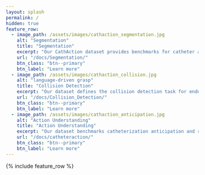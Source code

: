```yaml
---
layout: splash
permalink: /
hidden: true
feature_row:
  - image_path: /assets/images/cathaction_segmentation.jpg
    alt: "Segmentation"
    title: "Segmentation"
    excerpt: "Our CathAction dataset provides benchmarks for catheter and guidewire segmentation."
    url: "/docs/Segmentation/"
    btn_class: "btn--primary"
    btn_label: "Learn more"     
  - image_path: /assets/images/cathaction_collision.jpg
    alt: "language-driven grasp"
    title: "Collision Detection"
    excerpt: "Our dataset defines the collision detection task for endovascular interventions."
    url: "/docs/Collision_Detection/"
    btn_class: "btn--primary"
    btn_label: "Learn more"  
  - image_path: /assets/images/cathaction_anticipation.jpg
    alt: "Action Understanding"
    title: "Action Understanding"
    excerpt: "Our dataset benchmarks catheterization anticipation and recognition."
    url: "/docs/catheteraction/"
    btn_class: "btn--primary"
    btn_label: "Learn more"
---
```

{% include feature_row %}